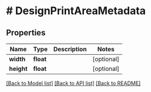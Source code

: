 # # DesignPrintAreaMetadata

## Properties

Name | Type | Description | Notes
------------ | ------------- | ------------- | -------------
**width** | **float** |  | [optional]
**height** | **float** |  | [optional]

[[Back to Model list]](../../README.md#models) [[Back to API list]](../../README.md#endpoints) [[Back to README]](../../README.md)
